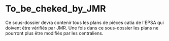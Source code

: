 To_be_cheked_by_JMR
========

Ce sous-dossier devra contenir tous les plans de pièces catia de l'EPSA qui doivent être vérifiés par JMR.
Une fois dans ce sous-dossier les plans ne pourront plus être modifiés par les centraliens.
